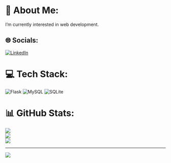 # 💫 About Me:
I’m currently interested in web development.


## 🌐 Socials:
[![LinkedIn](https://img.shields.io/badge/LinkedIn-%230077B5.svg?logo=linkedin&logoColor=white)](https://linkedin.com/in/https://www.linkedin.com/in/salasnorman/) 

# 💻 Tech Stack:
![Flask](https://img.shields.io/badge/flask-%23000.svg?style=for-the-badge&logo=flask&logoColor=white) ![MySQL](https://img.shields.io/badge/mysql-4479A1.svg?style=for-the-badge&logo=mysql&logoColor=white) ![SQLite](https://img.shields.io/badge/sqlite-%2307405e.svg?style=for-the-badge&logo=sqlite&logoColor=white)
# 📊 GitHub Stats:
![](https://github-readme-stats.vercel.app/api?username=SalasNorman&theme=dark&hide_border=false&include_all_commits=true&count_private=true)<br/>
![](https://nirzak-streak-stats.vercel.app/?user=SalasNorman&theme=dark&hide_border=false)<br/>
![](https://github-readme-stats.vercel.app/api/top-langs/?username=SalasNorman&theme=dark&hide_border=false&include_all_commits=true&count_private=true&layout=compact)

---
[![](https://visitcount.itsvg.in/api?id=SalasNorman&icon=0&color=0)](https://visitcount.itsvg.in)

<!-- Proudly created with GPRM ( https://gprm.itsvg.in ) -->
